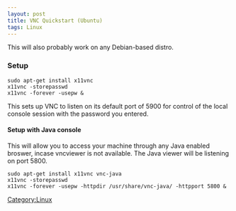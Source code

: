 ```yaml
---
layout: post 
title: VNC Quickstart (Ubuntu)
tags: Linux
---
```


This will also probably work on any Debian-based distro.

### Setup

    sudo apt-get install x11vnc
    x11vnc -storepasswd
    x11vnc -forever -usepw &

This sets up VNC to listen on its default port of 5900 for control of
the local console session with the password you entered.

#### Setup with Java console

This will allow you to access your machine through any Java enabled
broswer, incase vncviewer is not available. The Java viewer will be
listening on port 5800.

    sudo apt-get install x11vnc vnc-java
    x11vnc -storepasswd
    x11vnc -forever -usepw -httpdir /usr/share/vnc-java/ -httpport 5800 &

[Category:Linux](Category:Linux "wikilink")
